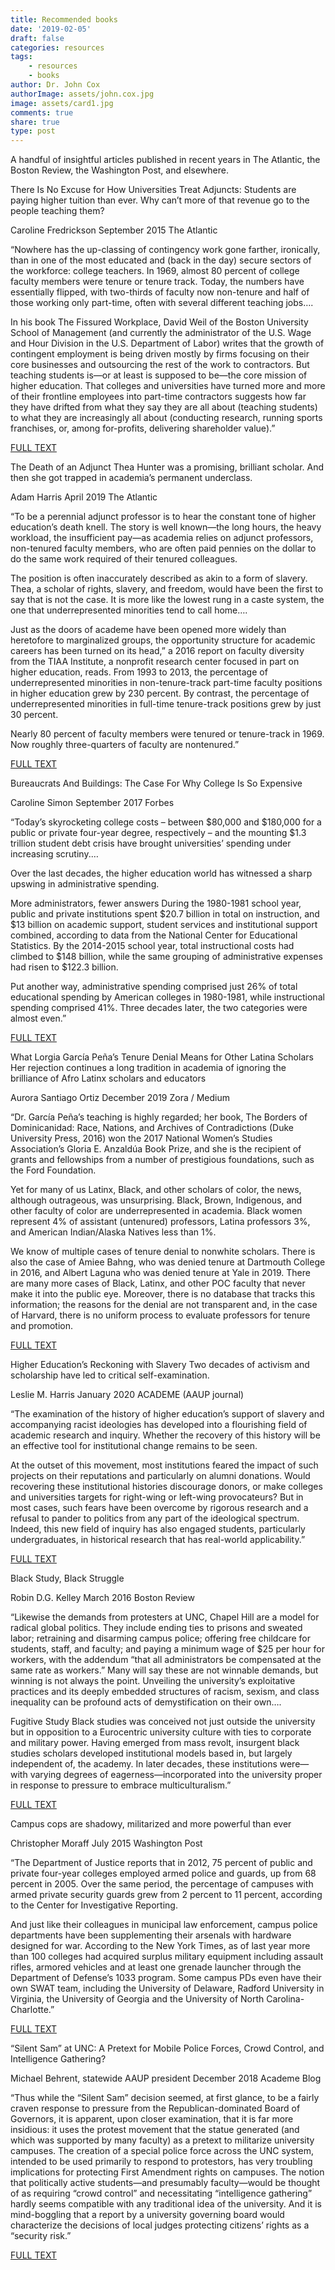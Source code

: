 ```yaml
---
title: Recommended books
date: '2019-02-05'
draft: false
categories: resources
tags: 
    - resources
    - books
author: Dr. John Cox
authorImage: assets/john.cox.jpg
image: assets/card1.jpg
comments: true
share: true
type: post
---
```


A handful of insightful articles published in recent years in The Atlantic, the Boston Review, the Washington Post, and elsewhere.

There Is No Excuse for How Universities Treat Adjuncts:
Students are paying higher tuition than ever. Why can’t more of that revenue go to the people teaching them?

Caroline Fredrickson
September 2015
The Atlantic

“Nowhere has the up-classing of contingency work gone farther, ironically, than in one of the most educated and (back in the day) secure sectors of the workforce: college teachers. In 1969, almost 80 percent of college faculty members were tenure or tenure track. Today, the numbers have essentially flipped, with two-thirds of faculty now non-tenure and half of those working only part-time, often with several different teaching jobs….

In his book The Fissured Workplace, David Weil of the Boston University School of Management (and currently the administrator of the U.S. Wage and Hour Division in the U.S. Department of Labor) writes that the growth of contingent employment is being driven mostly by firms focusing on their core businesses and outsourcing the rest of the work to contractors. But teaching students is—or at least is supposed to be—the core mission of higher education. That colleges and universities have turned more and more of their frontline employees into part-time contractors suggests how far they have drifted from what they say they are all about (teaching students) to what they are increasingly all about (conducting research, running sports franchises, or, among for-profits, delivering shareholder value).”

[FULL TEXT](https://www.theatlantic.com/business/archive/2015/09/higher-education-college-adjunct-professor-salary/404461/)




The Death of an Adjunct
Thea Hunter was a promising, brilliant scholar. And then she got trapped in academia’s permanent underclass.

Adam Harris
April 2019
The Atlantic

“To be a perennial adjunct professor is to hear the constant tone of higher education’s death knell. The story is well known—the long hours, the heavy workload, the insufficient pay—as academia relies on adjunct professors, non-tenured faculty members, who are often paid pennies on the dollar to do the same work required of their tenured colleagues.

The position is often inaccurately described as akin to a form of slavery. Thea, a scholar of rights, slavery, and freedom, would have been the first to say that is not the case. It is more like the lowest rung in a caste system, the one that underrepresented minorities tend to call home….
 
Just as the doors of academe have been opened more widely than heretofore to marginalized groups, the opportunity structure for academic careers has been turned on its head,” a 2016 report on faculty diversity from the TIAA Institute, a nonprofit research center focused in part on higher education, reads. From 1993 to 2013, the percentage of underrepresented minorities in non-tenure-track part-time faculty positions in higher education grew by 230 percent. By contrast, the percentage of underrepresented minorities in full-time tenure-track positions grew by just 30 percent.
 
Nearly 80 percent of faculty members were tenured or tenure-track in 1969. Now roughly three-quarters of faculty are nontenured.”

[FULL TEXT](https://www.theatlantic.com/education/archive/2019/04/adjunct-professors-higher-education-thea-hunter/586168/)

Bureaucrats And Buildings: The Case For Why College Is So Expensive

Caroline Simon
September 2017
Forbes

“Today’s skyrocketing college costs – between $80,000 and $180,000 for a public or private four-year degree, respectively – and the mounting $1.3 trillion student debt crisis have brought universities’ spending under increasing scrutiny.…

Over the last decades, the higher education world has witnessed a sharp upswing in administrative spending.

More administrators, fewer answers
During the 1980-1981 school year, public and private institutions spent $20.7 billion in total on instruction, and $13 billion on academic support, student services and institutional support combined, according to data from the National Center for Educational Statistics. By the 2014-2015 school year, total instructional costs had climbed to $148 billion, while the same grouping of administrative expenses had risen to $122.3 billion.
 
Put another way, administrative spending comprised just 26% of total educational spending by American colleges in 1980-1981, while instructional spending comprised 41%. Three decades later, the two categories were almost even.”
 
[FULL TEXT](https://www.forbes.com/sites/carolinesimon/2017/09/05/bureaucrats-and-buildings-the-case-for-why-college-is-so-expensive/#620dbf65456a)

 
What Lorgia García Peña’s Tenure Denial Means for Other Latina Scholars
Her rejection continues a long tradition in academia of ignoring the brilliance of Afro Latinx scholars and educators

Aurora Santiago Ortiz
December 2019
Zora / Medium

“Dr. García Peña’s teaching is highly regarded; her book, The Borders of Dominicanidad: Race, Nations, and Archives of Contradictions (Duke University Press, 2016) won the 2017 National Women’s Studies Association’s Gloria E. Anzaldúa Book Prize, and she is the recipient of grants and fellowships from a number of prestigious foundations, such as the Ford Foundation.

Yet for many of us Latinx, Black, and other scholars of color, the news, although outrageous, was unsurprising. Black, Brown, Indigenous, and other faculty of color are underrepresented in academia. Black women represent 4% of assistant (untenured) professors, Latina professors 3%, and American Indian/Alaska Natives less than 1%.
 
We know of multiple cases of tenure denial to nonwhite scholars. There is also the case of Amiee Bahng, who was denied tenure at Dartmouth College in 2016, and Albert Laguna who was denied tenure at Yale in 2019. There are many more cases of Black, Latinx, and other POC faculty that never make it into the public eye. Moreover, there is no database that tracks this information; the reasons for the denial are not transparent and, in the case of Harvard, there is no uniform process to evaluate professors for tenure and promotion. 

[FULL TEXT](https://zora.medium.com/what-lorgia-garc%C3%ADa-pe%C3%B1as-tenure-denial-means-for-other-latina-scholars-4e0537abd5e7)


Higher Education’s Reckoning with Slavery
Two decades of activism and scholarship have led to critical self-examination.
 
Leslie M. Harris
January 2020
ACADEME (AAUP journal)

“The examination of the history of higher education’s support of slavery and accompanying racist ideologies has developed into a flourishing field of academic research and inquiry. Whether the recovery of this history will be an effective tool for institutional change remains to be seen.
 
At the outset of this movement, most institutions feared the impact of such projects on their reputations and particularly on alumni donations. Would recovering these institutional histories discourage donors, or make colleges and universities targets for right-wing or left-wing provocateurs? But in most cases, such fears have been overcome by rigorous research and a refusal to pander to politics from any part of the ideological spectrum. Indeed, this new field of inquiry has also engaged students, particularly undergraduates, in historical research that has real-world applicability.”

[FULL TEXT](https://www.aaup.org/article/higher-education%E2%80%99s-reckoning-slavery?fbclid=IwAR0RkYNu1IiYe_YodJyK53EJLrxZu6zutJC_XKSci4yOkUWsp7axtLGFAKM#.XkQTMxM3nBK)



Black Study, Black Struggle

Robin D.G. Kelley
March 2016
Boston Review

“Likewise the demands from protesters at UNC, Chapel Hill are a model for radical global politics. They include ending ties to prisons and sweated labor; retraining and disarming campus police; offering free childcare for students, staff, and faculty; and paying a minimum wage of $25 per hour for workers, with the addendum “that all administrators be compensated at the same rate as workers.” Many will say these are not winnable demands, but winning is not always the point. Unveiling the university’s exploitative practices and its deeply embedded structures of racism, sexism, and class inequality can be profound acts of demystification on their own….

Fugitive Study
Black studies was conceived not just outside the university but in opposition to a Eurocentric university culture with ties to corporate and military power. Having emerged from mass revolt, insurgent black studies scholars developed institutional models based in, but largely independent of, the academy. In later decades, these institutions were—with varying degrees of eagerness—incorporated into the university proper in response to pressure to embrace multiculturalism.”

[FULL TEXT](http://bostonreview.net/forum/robin-d-g-kelley-black-study-black-struggle)


Campus cops are shadowy, militarized and more powerful than ever

Christopher Moraff 
July 2015
Washington Post

“The Department of Justice reports that in 2012, 75 percent of public and private four-year colleges employed armed police and guards, up from 68 percent in 2005. Over the same period, the percentage of campuses with armed private security guards grew from 2 percent to 11 percent, according to the Center for Investigative Reporting.

And just like their colleagues in municipal law enforcement, campus police departments have been supplementing their arsenals with hardware designed for war. According to the New York Times, as of last year more than 100 colleges had acquired surplus military equipment including assault rifles, armored vehicles and at least one grenade launcher through the Department of Defense’s 1033 program.
Some campus PDs even have their own SWAT team, including the University of Delaware, Radford University in Virginia, the University of Georgia and the University of North Carolina-Charlotte.”

[FULL TEXT](https://www.washingtonpost.com/news/the-watch/wp/2015/07/09/campus-cops-are-shadowy-militarized-and-more-powerful-than-ever/)

 
“Silent Sam” at UNC: A Pretext for Mobile Police Forces, Crowd Control, and Intelligence Gathering?

Michael Behrent, statewide AAUP president
December 2018
Academe Blog

“Thus while the “Silent Sam” decision seemed, at first glance, to be a fairly craven response to pressure from the Republican-dominated Board of Governors, it is apparent, upon closer examination, that it is far more insidious: it uses the protest movement that the statue generated (and which was supported by many  faculty) as a pretext to militarize university campuses. The creation of a special police force across the UNC system, intended to be used primarily to respond to protestors, has very troubling implications for protecting First Amendment rights on campuses. The notion that politically active students—and presumably faculty—would be thought of as requiring “crowd control” and necessitating “intelligence gathering” hardly seems compatible with any traditional idea of the university. And it is mind-boggling that a report by a university governing board would characterize the decisions of local judges protecting citizens’ rights as a “security risk.”

[FULL TEXT](https://academeblog.org/2018/12/05/silent-sam-at-unc-a-pretext-for-mobile-police-forces-crowd-control-and-intelligence-gathering/?fbclid=IwAR2tVUzhgrMzlud_FQnHjFmZCM2jxYLaHSkHtn8doQagALoPoqcBMadch60)
